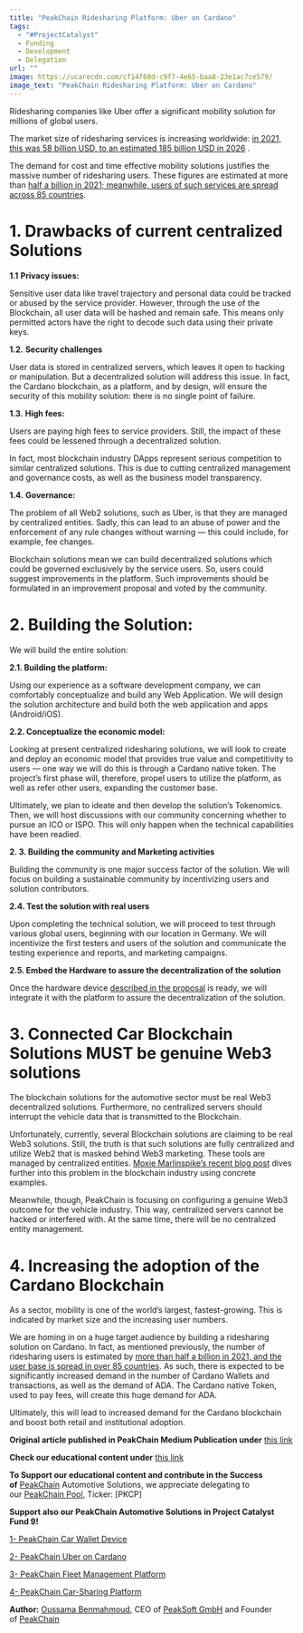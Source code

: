 ```yaml
---
title: "PeakChain Ridesharing Platform: Uber on Cardano"
tags:
  - "#ProjectCatalyst"
  - Funding
  - Development
  - Delegation
url: ""
image: https://ucarecdn.com/cf14f60d-c9f7-4e65-baa8-23e1ac7ce579/
image_text: "PeakChain Ridesharing Platform: Uber on Cardano"
---
```


Ridesharing companies like Uber offer a significant mobility solution for millions of global users.

The market size of ridesharing services is increasing worldwide: [in 2021, this was 58 billion USD, to an estimated 185 billion USD in 2026](https://www.marketsandmarkets.com/Market-Reports/mobility-on-demand-market-198699113.html#:~:text=%5B221%20Pages%20Report%5D%20The%20global,USD%20185.1%20billion%20by%202026) .

The demand for cost and time effective mobility solutions justifies the massive number of ridesharing users. These figures are estimated at more than [half a billion in 2021; meanwhile, users of such services are spread across 85 countries](https://www.mordorintelligence.com/industry-reports/ridesharing-market).

# **1\. Drawbacks of current centralized Solutions**

**1.1** **Privacy issues:**

Sensitive user data like travel trajectory and personal data could be tracked or abused by the service provider. However, through the use of the Blockchain, all user data will be hashed and remain safe. This means only permitted actors have the right to decode such data using their private keys.

**1.2.** **Security challenges**

User data is stored in centralized servers, which leaves it open to hacking or manipulation. But a decentralized solution will address this issue. In fact, the Cardano blockchain, as a platform, and by design, will ensure the security of this mobility solution: there is no single point of failure.

**1.3.** **High fees:**

Users are paying high fees to service providers. Still, the impact of these fees could be lessened through a decentralized solution.

In fact, most blockchain industry DApps represent serious competition to similar centralized solutions. This is due to cutting centralized management and governance costs, as well as the business model transparency.

**1.4.** **Governance:**

The problem of all Web2 solutions, such as Uber, is that they are managed by centralized entities. Sadly, this can lead to an abuse of power and the enforcement of any rule changes without warning — this could include, for example, fee changes.

Blockchain solutions mean we can build decentralized solutions which could be governed exclusively by the service users. So, users could suggest improvements in the platform. Such improvements should be formulated in an improvement proposal and voted by the community.

# **2\. Building the Solution:**

We will build the entire solution:

**2.1. Building the platform:**

Using our experience as a software development company, we can comfortably conceptualize and build any Web Application. We will design the solution architecture and build both the web application and apps (Android/iOS).

**2.2. Conceptualize the economic model:**

Looking at present centralized ridesharing solutions, we will look to create and deploy an economic model that provides true value and competitivity to users — one way we will do this is through a Cardano native token. The project’s first phase will, therefore, propel users to utilize the platform, as well as refer other users, expanding the customer base.

Ultimately, we plan to ideate and then develop the solution’s Tokenomics. Then, we will host discussions with our community concerning whether to pursue an ICO or ISPO. This will only happen when the technical capabilities have been readied.

**2\. 3. Building the community and Marketing activities**

Building the community is one major success factor of the solution. We will focus on building a sustainable community by incentivizing users and solution contributors.

**2.4. Test the solution with real users**

Upon completing the technical solution, we will proceed to test through various global users, beginning with our location in Germany. We will incentivize the first testers and users of the solution and communicate the testing experience and reports, and marketing campaigns.

**2.5. Embed the Hardware to assure the decentralization of the solution**

Once the hardware device [described in the proposal](https://cardano.ideascale.com/c/idea/414249) is ready, we will integrate it with the platform to assure the decentralization of the solution.

# **3\. Connected Car Blockchain Solutions MUST be genuine Web3 solutions**

The blockchain solutions for the automotive sector must be real Web3 decentralized solutions. Furthermore, no centralized servers should interrupt the vehicle data that is transmitted to the Blockchain.

Unfortunately, currently, several Blockchain solutions are claiming to be real Web3 solutions. Still, the truth is that such solutions are fully centralized and utilize Web2 that is masked behind Web3 marketing. These tools are managed by centralized entities. [Moxie Marlinspike’s recent blog post](https://moxie.org/2022/01/07/web3-first-impressions.html) dives further into this problem in the blockchain industry using concrete examples.

Meanwhile, though, PeakChain is focusing on configuring a genuine Web3 outcome for the vehicle industry. This way, centralized servers cannot be hacked or interfered with. At the same time, there will be no centralized entity management.

# **4\. Increasing the adoption of the Cardano Blockchain**

As a sector, mobility is one of the world’s largest, fastest-growing. This is indicated by market size and the increasing user numbers.

We are homing in on a huge target audience by building a ridesharing solution on Cardano. In fact, as mentioned previously, the number of ridesharing users is estimated by [more than half a billion in 2021, and the user base is spread in over 85 countries](https://www.mordorintelligence.com/industry-reports/ridesharing-market). As such, there is expected to be significantly increased demand in the number of Cardano Wallets and transactions, as well as the demand of ADA. The Cardano native Token, used to pay fees, will create this huge demand for ADA.

Ultimately, this will lead to increased demand for the Cardano blockchain and boost both retail and institutional adoption.

**Original article published in PeakChain Medium Publication under** [this link](https://medium.com/peakchain/peakchain-ridesharing-platform-uber-on-cardano-d2bd8958f00a)

**Check our educational content under** [this link](https://medium.com/peakchain)

**To Support our educational content and contribute in the Success of** [PeakChain](https://peak-chain.com/) Automotive Solutions, we appreciate delegating to our [PeakChain Pool](https://www.peakchain-pool.com/), Ticker: \[PKCP\]

**Support also our PeakChain Automotive Solutions in Project Catalyst Fund 9!**

[1- PeakChain Car Wallet Device](https://cardano.ideascale.com/c/idea/414249)

[2- PeakChain Uber on Cardano](https://cardano.ideascale.com/c/idea/414255)

[3- PeakChain Fleet Management Platform](https://cardano.ideascale.com/c/idea/414216)

[4- PeakChain Car-Sharing Platform](https://cardano.ideascale.com/c/idea/414199)

**Author:** [Oussama Benmahmoud](https://twitter.com/@oussbenma), CEO of [PeakSoft GmbH](https://peak-soft.de/) and Founder of [PeakChain](https://peak-chain.com/)
